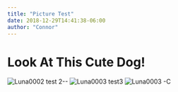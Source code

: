 ```yaml
---
title: "Picture Test"
date: 2018-12-29T14:41:38-06:00
author: "Connor"
---
```


Look At This Cute Dog!
======================
![Luna0002](/CubicleCore_blog/Posts/images/luna0001.jpeg)
test 2--
![Luna0003](github.io/CubicleCore_blog/Posts/images/luna0001.jpeg)
test3
![Luna0003](https://github.com/CubicleCore/CubicleCore_blog/blob/master/content/Posts/images/luna0001.jpeg)
-C

